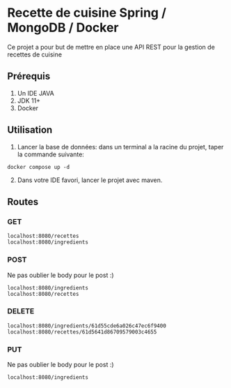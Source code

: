 # Recette de cuisine Spring / MongoDB / Docker

Ce projet a pour but de mettre en place une API REST pour la gestion de recettes de cuisine

## Prérequis
1. Un IDE JAVA 
2. JDK 11+
3. Docker

## Utilisation
1. Lancer la base de données:
   dans un terminal a la racine du projet, taper la commande suivante:
```shell script
docker compose up -d
```

2. Dans votre IDE favori, lancer le projet avec maven.


## Routes

### GET

````shell
localhost:8080/recettes
localhost:8080/ingredients
````

### POST
Ne pas oublier le body pour le post :)
````shell
localhost:8080/ingredients
localhost:8080/recettes
````

### DELETE
````shell
localhost:8080/ingredients/61d55cde6a026c47ec6f9400
localhost:8080/recettes/61d5641d86709579003c4655
````

### PUT
Ne pas oublier le body pour le post :)
````shell
localhost:8080/ingredients
````